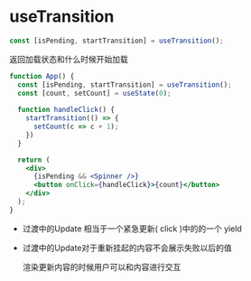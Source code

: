 # useTransition

```jsx
const [isPending, startTransition] = useTransition();
```

返回加载状态和什么时候开始加载

```jsx
function App() {
  const [isPending, startTransition] = useTransition();
  const [count, setCount] = useState(0);
  
  function handleClick() {
    startTransition(() => {
      setCount(c => c + 1);
    })
  }

  return (
    <div>
      {isPending && <Spinner />}
      <button onClick={handleClick}>{count}</button>
    </div>
  );
}
```

- 过渡中的Update 相当于一个紧急更新( click )中的的一个 yield
- 过渡中的Update对于重新挂起的内容不会展示失败以后的值
    
    渲染更新内容的时候用户可以和内容进行交互